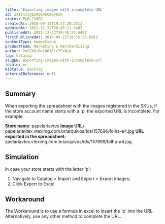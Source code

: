 ```yaml
---
title: 'Exporting images with incomplete URL'
id: 2XIs1s3gB2WSGA6CmGyGs0
status: PUBLISHED
createdAt: 2018-09-15T19:47:20.331Z
updatedAt: 2022-12-22T20:45:21.648Z
publishedAt: 2022-12-22T20:45:21.648Z
firstPublishedAt: 2018-09-15T19:55:26.680Z
contentType: knownIssue
productTeam: Marketing & Merchandising
author: 2mXZkbi0oi061KicTExNjo
tag: Catalog
slugEN: exporting-images-with-incomplete-url
locale: en
kiStatus: Backlog
internalReference: null
---
```


## Summary

When exporting the spreadsheet with the images registered in the SKUs, if the store account name starts with a 'p' the exported URL is incomplete. For example:

__Store name:__ papelariavtex
__Image URL:__ papelariavtex.vteximg.com.br/arquivos/ids/157696/folha-a4.jpg
__URL exported in the spreadsheet:__ apelariavtex.vteximg.com.br/arquivos/ids/157696/folha-a4.jpg

## Simulation

In case your store starts with the letter 'p':

1. Navigate to Catalog > Import and Export > Export images;
2. Click Export to Excel.

## Workaround

The Workaround is to use a formula in excel to insert the 'p' into the URL. Alternatively, use any other method to complete the URL.

